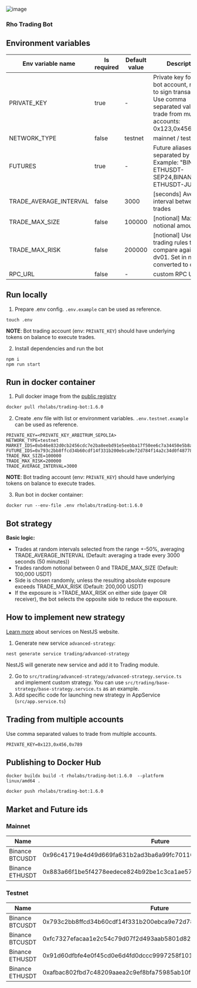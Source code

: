![image](https://github.com/RhoLabs/rho-trading-bot/assets/8803471/fb47f21d-badc-4b8c-8be5-a47797c04138)

### Rho Trading Bot

## Environment variables
| Env variable name      | Is required | Default value | Description                                                                                                                                  |                                                                                                                                                                                                                                                                                                                                                                                                                                                
|------------------------|-------------|---------------|----------------------------------------------------------------------------------------------------------------------------------------------|
| PRIVATE_KEY            | true        | -             | Private key for the bot account, needed to sign transactions. Use comma separated values to trade from multiple accounts: 0x123,0x456,0x789. |
| NETWORK_TYPE           | false       | testnet       | mainnet / testnet                                                                                                                            |
| FUTURES                | true        | -             | Future aliases, separated by comma. Example: "BINANCE-ETHUSDT-SEP24,BINANCE-ETHUSDT-JUL24"                                                   |
| TRADE_AVERAGE_INTERVAL | false       | 3000          | [seconds] Average interval between trades                                                                                                    |
| TRADE_MAX_SIZE         | false       | 100000        | [notional] Max notional amount                                                                                                               |
| TRADE_MAX_RISK         | false       | 200000        | [notional] Used in trading rules to compare against dv01. Set in notional, converted to dv01.                                                |
| RPC_URL                | false       | -             | custom RPC URL                                                                                                                               |

## Run locally
1) Prepare .env config. `.env.example` can be used as reference.
```shell
touch .env
```
**NOTE**: Bot trading account (env: `PRIVATE_KEY`) should have underlying tokens on balance to execute trades.

2) Install dependencies and run the bot
```
npm i
npm run start
```

## Run in docker container

1. Pull docker image from the [public registry](https://hub.docker.com/r/rholabs/trading-bot)
```sh
docker pull rholabs/trading-bot:1.6.0
```

2. Create .env file with list or environment variables. `.env.testnet.example` can be used as reference.
```shell
PRIVATE_KEY=<PRIVATE_KEY_ARBITRUM_SEPOLIA>
NETWORK_TYPE=testnet
MARKET_IDS=0xb46e832d0cb2456cdc7e2ba8eebd91e5eebba17f50ee6c7a34450e5b8a22467c
FUTURE_IDS=0x793c2bb8ffcd34b60cdf14f331b200ebca9e72d784f14a2c34d0f487784812c7
TRADE_MAX_SIZE=100000
TRADE_MAX_RISK=200000
TRADE_AVERAGE_INTERVAL=3000
```

**NOTE**: Bot trading account (env: `PRIVATE_KEY`) should have underlying tokens on balance to execute trades.

3. Run bot in docker container:
```shell
docker run --env-file .env rholabs/trading-bot:1.6.0
```

## Bot strategy

**Basic logic:**
* Trades at random intervals selected from the range +-50%, averaging TRADE_AVERAGE_INTERVAL (Default: averaging a trade every 3000 seconds (50 minutes))
* Trades random notional between 0 and TRADE_MAX_SIZE (Default: 100,000 USDT)
* Side is chosen randomly, unless the resulting absolute exposure exceeds TRADE_MAX_RISK (Default: 200,000 USDT)
* If the exposure is >TRADE_MAX_RISK on either side (payer OR receiver), the bot selects the opposite side to reduce the exposure.

## How to implement new strategy

[Learn more](https://docs.nestjs.com/providers#services) about services on NestJS website.

1. Generate new service `advanced-strategy`:
```shell
nest generate service trading/advanced-strategy
```
NestJS will generate new service and add it to Trading module.

2. Go to `src/trading/advanced-strategy/advanced-strategy.service.ts` and implement custom strategy. You can use `src/trading/base-strategy/base-strategy.service.ts` as an example.
3. Add specific code for launching new strategy in AppService (`src/app.service.ts`)


## Trading from multiple accounts
Use comma separated values to trade from multiple accounts.
```shell
PRIVATE_KEY=0x123,0x456,0x789
```

## Publishing to Docker Hub
```shell
docker buildx build -t rholabs/trading-bot:1.6.0  --platform linux/amd64 .

docker push rholabs/trading-bot:1.6.0
```

## Market and Future ids

### Mainnet

| Name   | Future | Market | Maturity                                                                                                          |                                                                                                                                                                                                                                                                                                                                                                                                                                                
|------------------------|----------|---------|----------------------------------------------------------------------------------------------------------------------|
| Binance BTCUSDT           | 0x96c41719e4d49d669fa631b2ad3ba6a99fc70110bcc5ab3a31019d95fa0367fa     | 0x852d33076c184e71c510bd29bb2e8ad041f4e32ebfb4dd119469332664a56bce       | June/24 |
| Binance ETHUSDT           | 0x883a66f1be5f4278eedece824b92be1c3ca1ae57d441b4047cd2d4c1fbbf9574    | 0x5dc9814bc6650ce1e620667427cea9497265edd04844c865aaa9e49faf7fe1e0 | June/24


### Testnet

| Name   | Future | Market | Maturity                                                                                                          |                                                                                                                                                                                                                                                                                                                                                                                                                                                
|------------------------|----------|---------|----------------------------------------------------------------------------------------------------------------------|
| Binance BTCUSDT           | 0x793c2bb8ffcd34b60cdf14f331b200ebca9e72d784f14a2c34d0f487784812c7     | 0xb46e832d0cb2456cdc7e2ba8eebd91e5eebba17f50ee6c7a34450e5b8a22467c       | 28/06/24 |
| Binance BTCUSDT           | 0xfc7327efacaa1e2c54c79d07f2d493aab5801d82db18af40b0365e5c7c7bcc28    | 0xb46e832d0cb2456cdc7e2ba8eebd91e5eebba17f50ee6c7a34450e5b8a22467c | 27/09/2024
| Binance ETHUSDT           | 0x91d60dfbfe4e0f45cd0e6d4fd0dccc9997258f1012a04227f8831d3d3b1d43b8     | 0x26099aa48729f70a8df74968eb64f93726fb7154f56c26f9845266648cf36bce       | 28/06/24 |
| Binance ETHUSDT           | 0xafbac802fbd7c48209aaea2c9ef8bfa75985ab10f555723e0f2dfd27e19b50fe    | 0x26099aa48729f70a8df74968eb64f93726fb7154f56c26f9845266648cf36bce | 27/09/2024
